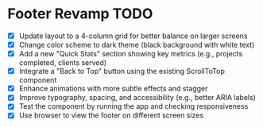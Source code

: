 # Footer Revamp TODO

- [x] Update layout to a 4-column grid for better balance on larger screens
- [x] Change color scheme to dark theme (black background with white text)
- [x] Add a new "Quick Stats" section showing key metrics (e.g., projects completed, clients served)
- [x] Integrate a "Back to Top" button using the existing ScrollToTop component
- [x] Enhance animations with more subtle effects and stagger
- [x] Improve typography, spacing, and accessibility (e.g., better ARIA labels)
- [x] Test the component by running the app and checking responsiveness
- [x] Use browser to view the footer on different screen sizes
